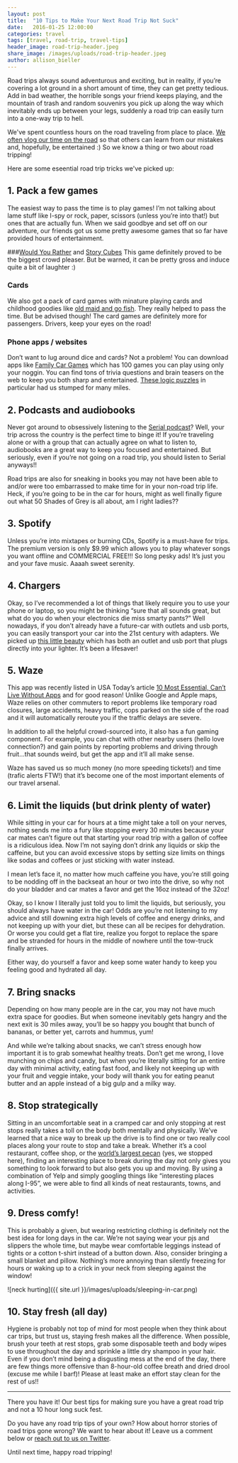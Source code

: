 ```yaml
---
layout: post
title:  "10 Tips to Make Your Next Road Trip Not Suck"
date:   2016-01-25 12:00:00
categories: travel
tags: [travel, road-trip, travel-tips]
header_image: road-trip-header.jpeg
share_image: /images/uploads/road-trip-header.jpeg
author: allison_bieller
---
```


Road trips always sound adventurous and exciting, but in reality, if you’re covering a lot ground in a short amount of time, they can get pretty tedious. Add in bad weather, the horrible songs your friend keeps playing, and the mountain of trash and random souvenirs you pick up along the way which inevitably ends up between your legs, suddenly a road trip can easily turn into a one-way trip to hell.

We've spent countless hours on the road traveling from place to place. [We often vlog our time on the road](https://www.youtube.com/watch?v=NUkvUX43zVk) so that others can learn from our mistakes and, hopefully, be entertained :) So we know a thing or two about road tripping!

Here are some eseential road trip tricks we've picked up:

## 1. Pack a few games

The easiest way to pass the time is to play games! I’m not talking about lame stuff like I-spy or rock, paper, scissors (unless you’re into that!) but ones that are actually fun. When we said goodbye and set off on our adventure, our friends got us some pretty awesome games that so far have provided hours of entertainment. 

###[Would You Rather](http://www.amazon.com/Would-Rather-Picture-Card-Game/dp/B00WRFTD4K/ref=sr_1_8?ie=UTF8&qid=1451498114&sr=8-8&keywords=would+you+rather) and [Story Cubes](http://www.amazon.com/Gamewright-318-Rorys-Story-Cubes/dp/B003EIK136/ref=sr_1_3?ie=UTF8&qid=1451498146&sr=8-3&keywords=story+dice)
This game definitely proved to be the biggest crowd pleaser. But be warned, it can be pretty gross and induce quite a bit of laughter :)

### Cards

We also got a pack of card games with minature playing cards and childhood goodies like [old maid and go fish](http://www.amazon.com/Imperial-Kids-Oversize-Card-Bundle/dp/B00YCQ63EK/ref=sr_1_1?ie=UTF8&qid=1451498367&sr=8-1&keywords=card+game+bundle+go+fish+old+maid). They really helped to pass the time. But be advised though! The card games are definitely more for passengers. Drivers, keep your eyes on the road!

### Phone apps / websites

Don’t want to lug around dice and cards? Not a problem! You can download apps like [Family Car Games](https://itunes.apple.com/app/family-car-games/id315706203?mt=8) which has 100 games you can play using only your noggin. You can find tons of trivia questions and brain teasers on the web to keep you both sharp and entertained. [These logic puzzles](http://www.buzzfeed.com/kjh2110/10-logic-puzzles-you-wont-be-able-to-solve#.qw1JAB9gY) in particular had us stumped for many miles. 

## 2. Podcasts and audiobooks

Never got around to obsessively listening to the [Serial podcast](https://serialpodcast.org/)? Well, your trip across the country is the perfect time to binge it! If you’re traveling alone or with a group that can actually agree on what to listen to, audiobooks are a great way to keep you focused and entertained. But seriously, even if you’re not going on a road trip, you should listen to Serial anyways!! 

Road trips are also for sneaking in books you may not have been able to and/or were too embarrassed to make time for in your non-road trip life. Heck, if you’re going to be in the car for hours, might as well finally figure out what 50 Shades of Grey is all about, am I right ladies??

## 3. Spotify

Unless you’re into mixtapes or burning CDs, Spotify is a must-have for trips. The premium version is only $9.99 which allows you to play whatever songs you want offline and COMMERCIAL FREE!!! So long pesky ads! It’s just you and your fave music. Aaaah sweet serenity.

## 4. Chargers

Okay, so I’ve recommended a lot of things that likely require you to use your phone or laptop, so you might be thinking “sure that all sounds great, but what do you do when your electronics die miss smarty pants?” Well nowadays, if you don’t already have a future-car with outlets and usb ports, you can easily transport your car into the 21st century with adapters. We picked up [this little beauty](http://www.amazon.com/Upgraded-Version-BESTEK-Inverter-Charging/dp/B00EY6RJKA/ref=sr_1_3?ie=UTF8&qid=1453774583&sr=8-3&keywords=car+outlet+adapter) which has both an outlet and usb port that plugs directly into your lighter. It’s been a lifesaver!

## 5. Waze

This app was recently listed in USA Today’s article [10 Most Essential, Can’t Live Without Apps](http://www.usatoday.com/story/tech/2015/12/29/10-most-essential-cant-live-without-apps/77994238/) and for good reason! Unlike Google and Apple maps, Waze relies on other commuters to report problems like temporary road closures, large accidents, heavy traffic, cops parked on the side of the road and it will automatically reroute you if the traffic delays are severe. 

In addition to all the helpful crowd-sourced into, it also has a fun gaming component. For example, you can chat with other nearby users (hello love connection?) and gain points by reporting problems and driving through fruit...that sounds weird, but get the app and it’ll all make sense. 

Waze has saved us so much money (no more speeding tickets!) and time (trafic alerts FTW!) that it’s become one of the most important elements of our travel arsenal.

## 6. Limit the liquids (but drink plenty of water)

While sitting in your car for hours at a time might take a toll on your nerves, nothing sends me into a fury like stopping every 30 minutes because your car mates can’t figure out that starting your road trip with a gallon of coffee is a ridiculous idea. Now I’m not saying don’t drink any liquids or skip the caffeine, but you can avoid excessive stops by setting size limits on things like sodas and coffees or just sticking with water instead. 

I mean let’s face it, no matter how much caffeine you have, you’re still going to be nodding off in the backseat an hour or two into the drive, so why not do your bladder and car mates a favor and get the 16oz instead of the 32oz!

Okay, so I know I literally just told you to limit the liquids, but seriously, you should always have water in the car! Odds are you’re not listening to my advice and still downing extra high levels of coffee and energy drinks, and not keeping up with your diet, but these can all be recipes for dehydration. Or worse you could get a flat tire, realize you forgot to replace the spare and be stranded for hours in the middle of nowhere until the tow-truck finally arrives. 

Either way, do yourself a favor and keep some water handy to keep you feeling good and hydrated all day. 

## 7. Bring snacks

Depending on how many people are in the car, you may not have much extra space for goodies. But when someone inevitably gets hangry and the next exit is 30 miles away, you’ll be so happy you bought that bunch of bananas, or better yet, carrots and hummus, yum!

And while we’re talking about snacks, we can’t stress enough how important it is to grab somewhat healthy treats. Don’t get me wrong, I love munching on chips and candy, but when you’re literally sitting for an entire day with minimal activity, eating fast food, and likely not keeping up with your fruit and veggie intake, your body will thank you for eating peanut butter and an apple instead of a big gulp and a milky way.

## 8. Stop strategically

Sitting in an uncomfortable seat in a cramped car and only stopping at rest stops really takes a toll on the body both mentally and physically. We’ve learned that a nice way to break up the drive is to find one or two really cool places along your route to stop and take a break. Whether it’s a cool restaurant, coffee shop, or the [world’s largest pecan](http://www.roadsideamerica.com/story/4031) (yes, we stopped here), finding an interesting place to break during the day not only gives you something to look forward to but also gets you up and moving. By using a combination of Yelp and simply googling things like “interesting places along I-95”, we were able to find all kinds of neat restaurants, towns, and activities.

## 9. Dress comfy!

This is probably a given, but wearing restricting clothing is definitely not the best idea for long days in the car. We’re not saying wear your pjs and slippers the whole time, but maybe wear comfortable leggings instead of tights or a cotton t-shirt instead of a button down. Also, consider bringing a small blanket and pillow. Nothing’s more annoying than silently freezing for hours or waking up to a crick in your neck from sleeping against the window!

![neck hurting]({{ site.url }}/images/uploads/sleeping-in-car.png)

## 10. Stay fresh (all day)

Hygiene is probably not top of mind for most people when they think about car trips, but trust us, staying fresh makes all the difference. When possible, brush your teeth at rest stops, grab some disposable teeth and body wipes to use throughout the day and sprinkle a little dry shampoo in your hair. Even if you don’t mind being a disgusting mess at the end of the day, there are few things more offensive than 8-hour-old coffee breath and dried drool (excuse me while I barf)! Please at least make an effort stay clean for the rest of us!! 

---

There you have it! Our best tips for making sure you have a great road trip and not a 10 hour long suck fest.

Do you have any road trip tips of your own? How about horror stories of road trips gone wrong? We want to hear about it! Leave us a comment below or [reach out to us on Twitter](http://twitter.com/the_endless_adventure).

Until next time, happy road tripping!

